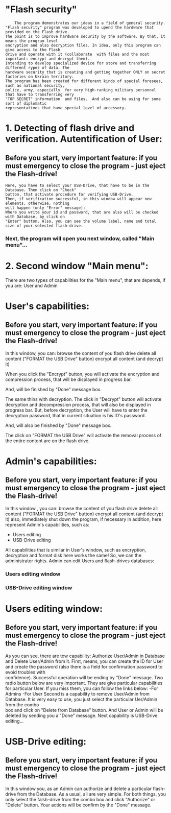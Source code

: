 # "Flash security"
		The program demonstrates our ideas in a field of general security. 
 	"Flash security" program was developed to upend the hardware that provided on the Flash drive. 
 	The point is to improve hardware security by the software. By that, it means the program level 
 	encryption and also decryption files. In idea, only this program can give access to the Flash 
 	drive and operate with it (collaborate  with files and the most important: encrypt and decrypt them).
 	Intending to develop specialized device for store and transferring  different rypes of data. The 
 	hardware security that is creating and getting together ONLY on secret factories on Ukrain territory.
 	The program has been created for different kinds of special foresees, such as national security, 
 	police, army, especially  for very high-ranking military personnel that have to transferring very 
 	"TOP SECRET" information  and files.  And also can be using for some sort of diplomatic 
 	representatives that have special level of accessory. 

# 1. Detecting of flash drive and verification. Autentification of User:
## Before you start, very important feature: if you must emergency to close the program - just eject the Flash-drive!
 	Here, you have to select your USB-Drive, that have to be in the Database. Then click on "Check" 
 	button, that activate procedure for verifying USB-Drive. 
 	Then, if verification successful, in this window will appear new elements, otherwise, nothing 
 	will happen (only "Error" message):
 	Where you write your id and password, that are also will be checked with Database, by click on 
 	"Enter" button. Also, you can see the volume label, name and total  size of your selected flash-drive. 
### Next, the program will open you next window, called "Main menu"... 

# 2. Second window "Main menu":
There are two types of capabilities for the "Main menu", that are depends, if you are:  User and Admin

# User's capabilities:
## Before you start, very important feature: if you must emergency to close the program - just eject the Flash-drive!

In this window, you can:
browse the content of you flash drive
delete all content ("FORMAT the USB Drive" button)
encrypt all content (and decrypt it) 

When you click the "Encrypt" button, you will activate the encryption and compression process, that will 
be displayed in progress bar. 

And, will be finished by "Done" message box.

The same thins with decryption. The click in "Decrypt" button will activate decryption and decompression 
process, that will also be displayed in progress bar. But, before decryption, the User will have to enter
 the decryption password, that in current situation is his ID's password. 

And, will also be finished by "Done" message box.

The click on "FORMAT the USB Drive" will activate the removal process of the entire content are on the 
flash drive. 

# Admin's capabilities:
## Before you start, very important feature: if you must emergency to close the program - just eject the Flash-drive!

In this window , you can:
browse the content of you flash drive
delete all content ("FORMAT the USB Drive" button)
encrypt all content (and decrypt it)
also, immediately shut down the program, if necessary
in addition, here represent Admin's capabilities, such as:
- Users editing 
- USB-Drive editing

All capabilities that is similar in User's window, such as encryption, decryption and format disk
 here works the same! 
So, we can the administrator rights. Admin can edit Users and flash-drives databases:
### Users editing window
### USB-Drive editing window

# Users editing window:
## Before you start, very important feature: if you must emergency to close the program - just eject the Flash-drive!
As you can see, there are tow capability: Authorize User/Admin in Database and Delete User/Admin 
from it.
First, means, you can create the ID for User and create the password (also there is a field for 
confirmation password to evoid troubles with 	
confidence). Successful operation will be ending by "Done" message. Two radio button below are 
very important. They are give particular capabilities for particular User. If you miss them, you can follow the links below:
-For Admins
-For User
Second is a capability to remove User/Admin from Database. It is very easy to use, you just select 
the particular Uer/Admin from the combo 	
box and click on "Delete from Database" button. And User or Admin will be deleted by sending you a 
"Done" message.
Next capability is USB-Drive editing...

# USB-Drive editing:
## Before you start, very important feature: if you must emergency to close the program - just eject the Flash-drive!
In this window you, as an Admin can authorize and delete a particular flash-drive from the Database.
 As a usual, all are very simple. For both things, you only select the falsh-drive  from the combo 
 box and click "Authorize" or "Delete" button. Your actions will be confirm by the "Done" message.